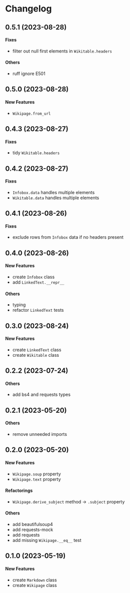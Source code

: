 # Changelog

## 0.5.1 (2023-08-28)

#### Fixes

- filter out null first elements in `Wikitable.headers`

#### Others

- ruff ignore E501

## 0.5.0 (2023-08-28)

#### New Features

- `Wikipage.from_url`

## 0.4.3 (2023-08-27)

#### Fixes

- tidy `Wikitable.headers`

## 0.4.2 (2023-08-27)

#### Fixes

- `Infobox.data` handles multiple elements
- `Wikitable.data` handles multiple elements

## 0.4.1 (2023-08-26)

#### Fixes

- exclude rows from `Infobox` data if no headers present

## 0.4.0 (2023-08-26)

#### New Features

- create `Infobox` class
- add `LinkedText.__repr__`

#### Others

- typing
- refactor `LinkedText` tests

## 0.3.0 (2023-08-24)

#### New Features

- create `LinkedText` class
- create `Wikitable` class

## 0.2.2 (2023-07-24)

#### Others

- add bs4 and requests types

## 0.2.1 (2023-05-20)

#### Others

- remove unneeded imports

## 0.2.0 (2023-05-20)

#### New Features

- `Wikipage.soup` property
- `Wikipage.text` property

#### Refactorings

- `Wikipage.derive_subject` method -> `.subject` property

#### Others

- add beautifulsoup4
- add requests-mock
- add requests
- add missing `Wikipage.__eq__` test

## 0.1.0 (2023-05-19)

#### New Features

- create `Markdown` class
- create `Wikipage` class
